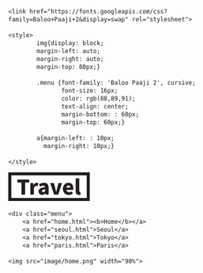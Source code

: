 <html lang="ko-KR">

<head>
	<title> my trip </title>
	<meta charset="utf-8">

	<link href="https://fonts.googleapis.com/css?family=Baloo+Paaji+2&display=swap" rel="stylesheet">

	<style>
			img{display: block;
			margin-left: auto;
			margin-right: auto;
			margin-top: 80px;}

			.menu {font-family: 'Baloo Paaji 2', cursive;
			       font-size: 16px;
			       color: rgb(88,89,91);
			       text-align: center;
			   	   margin-bottom: : 60px;
			       margin-top: 60px;}

			a{margin-left: : 10px;
			  margin-right: 10px;}

	</style>
</head>


<body>
	<img src="image/logo.png" width="165px" height="58px">
	
	<div class="menu">
		<a href="home.html"><b>Home</b></a>
		<a href="seoul.html">Seoul</a>
		<a href="tokyo.html">Tokyo</a>
		<a href="paris.html">Paris</a>

	<img src="image/home.png" width="90%">
